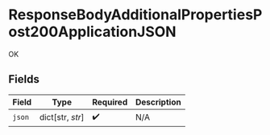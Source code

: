 # ResponseBodyAdditionalPropertiesPost200ApplicationJSON

OK


## Fields

| Field              | Type               | Required           | Description        |
| ------------------ | ------------------ | ------------------ | ------------------ |
| `json`             | dict[str, *str*]   | :heavy_check_mark: | N/A                |